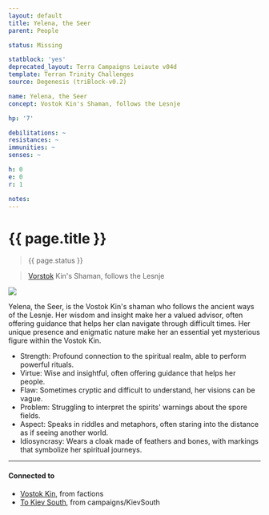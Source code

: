```yaml
---
layout: default
title: Yelena, the Seer
parent: People

status: Missing

statblock: 'yes'
deprecated_layout: Terra Campaigns Leiaute v04d
template: Terran Trinity Challenges
source: Degenesis (triBlock-v0.2)

name: Yelena, the Seer
concept: Vostok Kin's Shaman, follows the Lesnje

hp: '7'

debilitations: ~
resistances: ~
immunities: ~
senses: ~

h: 0
e: 0
r: 1

notes: 
---
```


# {{ page.title }}

> {{ page.status }}

> [Vorstok](../factions/Vorstok.md) Kin's Shaman, follows the Lesnje

![](https://i.imgur.com/J9KPAaO.png)

Yelena, the Seer, is the Vostok Kin's shaman who follows the ancient ways of the Lesnje. Her wisdom and insight make her a valued advisor, often offering guidance that helps her clan navigate through difficult times. Her unique presence and enigmatic nature make her an essential yet mysterious figure within the Vostok Kin.

- Strength: Profound connection to the spiritual realm, able to perform powerful rituals.
- Virtue: Wise and insightful, often offering guidance that helps her people.
- Flaw: Sometimes cryptic and difficult to understand, her visions can be vague.
- Problem: Struggling to interpret the spirits' warnings about the spore fields.
- Aspect: Speaks in riddles and metaphors, often staring into the distance as if seeing another world.
- Idiosyncrasy: Wears a cloak made of feathers and bones, with markings that symbolize her spiritual journeys.

---
#### Connected to

<!-- QueryToSerialize: LIST without ID "["+ title + "](https://terra-campaigns.github.io/"+ regexreplace(file.path, ".md", "") + ")" + ", from " + regexreplace(file.folder, "degenesis/", "") FROM ([[]]) OR outgoing([[]]) WHERE file.name != this.file.name SORT file.folder DESC -->
<!-- SerializedQuery: LIST without ID "["+ title + "](https://terra-campaigns.github.io/"+ regexreplace(file.path, ".md", "") + ")" + ", from " + regexreplace(file.folder, "degenesis/", "") FROM ([[]]) OR outgoing([[]]) WHERE file.name != this.file.name SORT file.folder DESC -->
- [Vostok Kin](https://terra-campaigns.github.io/degenesis/factions/Vorstok), from factions
- [To Kiev South](https://terra-campaigns.github.io/degenesis/campaigns/KievSouth/index), from campaigns/KievSouth
<!-- SerializedQuery END -->


